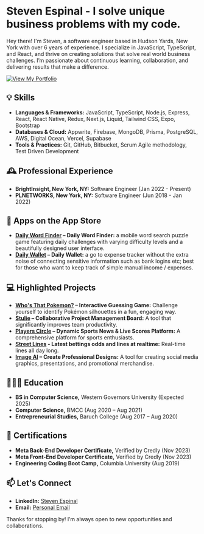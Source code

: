 # Steven Espinal - I solve unique business problems with my code.

Hey there! I'm Steven, a software engineer based in Hudson Yards, New York with over 6 years of experience. I specialize in JavaScript, TypeScript, and React, and thrive on creating solutions that solve real world business challenges. I’m passionate about continuous learning, collaboration, and delivering results that make a difference.

<a href="https://stevenespinal.com" target="_blank"><img src="https://img.shields.io/badge/-View%20My%20Portfolio-blue?style=for-the-badge&logo=github&logoColor=white" alt="View My Portfolio"></a>


## 💡 Skills

- **Languages & Frameworks:** JavaScript, TypeScript, Node.js, Express, React, React Native, Redux, Next.js, Liquid, Tailwind CSS, Expo, Bootstrap
- **Databases & Cloud:** Appwrite, Firebase, MongoDB, Prisma, PostgreSQL, AWS, Digital Ocean, Vercel, Supabase
- **Tools & Practices:** Git, GitHub, Bitbucket, Scrum Agile methodology, Test Driven Development

## 🕰️ Professional Experience

- **BrightInsight, New York, NY:** Software Engineer (Jan 2022 - Present)
- **PLNETWORKS, New York, NY:** Software Engineer (Jun 2018 - Jan 2022)

## 📲 Apps on the App Store
- **[Daily Word Finder](https://apps.apple.com/us/app/daily-word-finder/id6479898966) – Daily Word Finder:** a mobile word search puzzle game featuring daily challenges with varying difficulty levels and a beautifully designed user interface.
- **[Daily Wallet](https://apps.apple.com/us/app/dailywallet-midtown-tech-llc/id1606518867) – Daily Wallet:** a go to expense tracker without the extra noise of connecting sensitive information such as bank logins etc; best for those who want to keep track of simple manual income / expenses.

## 💻 Highlighted Projects
- **[Who's That Pokemon?](https://whothatpokemon.com) – Interactive Guessing Game:** Challenge yourself to identify Pokémon silhouettes in a fun, engaging way.
- **[Stulie](https://stulie.com) – Collaborative Project Management Board:** A tool that significantly improves team productivity.
- **[Players Circle](https://iloveto.bet) – Dynamic Sports News & Live Scores Platform:** A comprehensive platform for sports enthusiasts.
- **[Street Lines](https://streetlines.bet) - Latest bettings odds and lines at realtime:** Real-time lines all day long.
- **[Image AI](https://image-ai-ebon-three.vercel.app) – Create Professional Designs:** A tool for creating social media graphics, presentations, and promotional merchandise.

  
## 👨🏻‍🎓 Education

- **BS in Computer Science,** Western Governors University (Expected 2025)
- **Computer Science,** BMCC (Aug 2020 – Aug 2021)
- **Entrepreneurial Studies,** Baruch College (Aug 2017 – Aug 2020)

## 📃 Certifications

- **Meta Back-End Developer Certificate,** Verified by Credly (Nov 2023)
- **Meta Front-End Developer Certificate,** Verified by Credly (Nov 2023)
- **Engineering Coding Boot Camp,** Columbia University (Aug 2019)

## 📫 Let's Connect

- **LinkedIn:** [Steven Espinal](https://www.linkedin.com/in/stevenespinal)
- **Email:** [Personal Email](mailto:stevenjesusespinal@gmail.com)

Thanks for stopping by! I’m always open to new opportunities and collaborations.
